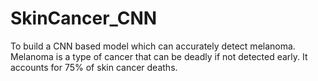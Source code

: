 # SkinCancer_CNN
To build a CNN based model which can accurately detect melanoma. Melanoma is a type of cancer that can be deadly if not detected early. It accounts for 75% of skin cancer deaths.
